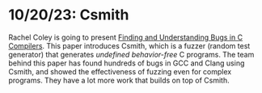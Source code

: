 # 10/20/23: Csmith

Rachel Coley is going to present [Finding and Understanding Bugs in C
Compilers](https://users.cs.utah.edu/~regehr/papers/pldi11-preprint.pdf).  This
paper introduces Csmith, which is a fuzzer (random test generator) that
generates _undefined behavior-free_ C programs.  The team behind this paper has
found hundreds of bugs in GCC and Clang using Csmith, and showed the
effectiveness of fuzzing even for complex programs.  They have a lot more work
that builds on top of Csmith.

